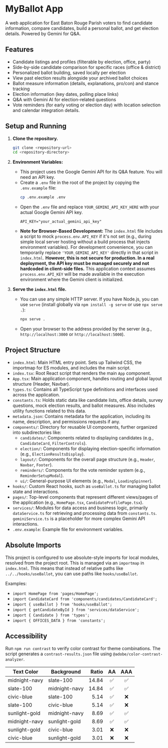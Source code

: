 # MyBallot App

A web application for East Baton Rouge Parish voters to find candidate information, compare candidates, build a personal ballot, and get election details. Powered by Gemini for Q&A.

## Features

- Candidate listings and profiles (filterable by election, office, party)
- Side-by-side candidate comparison for specific races (office & district)
- Personalized ballot building, saved locally per election
- View past election results alongside your archived ballot choices
- Ballot measure information (details, explanations, pro/con) and stance tracking
- Election information (key dates, polling place links)
- Q&A with Gemini AI for election-related questions
- Vote reminders (for early voting or election day) with location selection and calendar integration details.

## Setup and Running

1.  **Clone the repository.**
    ```bash
    git clone <repository-url>
    cd <repository-directory>
    ```

2.  **Environment Variables:**
    *   This project uses the Google Gemini API for its Q&A feature. You will need an API key.
    *   Create a `.env` file in the root of the project by copying the `.env.example` file:
        ```bash
        cp .env.example .env
        ```
    *   Open the `.env` file and replace `YOUR_GEMINI_API_KEY_HERE` with your actual Google Gemini API key.
        ```env
        API_KEY="your_actual_gemini_api_key"
        ```
    *   **Note for Browser-Based Development:** The `index.html` file includes a script to mock `process.env.API_KEY` if it's not set (e.g., during simple local server hosting without a build process that injects environment variables). For development convenience, you can temporarily replace `'YOUR_GEMINI_API_KEY'` directly in that script in `index.html`.
        **However, this is not secure for production. In a real deployment, the API key must be managed securely and not hardcoded in client-side files.** This application context assumes `process.env.API_KEY` will be made available in the execution environment where the Gemini client is initialized.

3.  **Serve the `index.html` file.**
    *   You can use any simple HTTP server. If you have Node.js, you can use `serve` (install globally via `npm install -g serve` or use `npx serve .`):
        ```bash
        npx serve .
        ```
    *   Open your browser to the address provided by the server (e.g., `http://localhost:3000` or `http://localhost:5000`).

## Project Structure

-   `index.html`: Main HTML entry point. Sets up Tailwind CSS, the importmap for ES modules, and includes the main script.
-   `index.tsx`: Root React script that renders the main `App` component.
-   `App.tsx`: Main application component, handles routing and global layout structure (Header, Navbar).
-   `types.ts`: Contains all TypeScript type definitions and interfaces used across the application.
-   `constants.ts`: Holds static data like candidate lists, office details, survey questions, mock election results, and ballot measures. Also includes utility functions related to this data.
-   `metadata.json`: Contains metadata for the application, including its name, description, and permissions requests if any.
-   `components/`: Directory for reusable UI components, further organized into subdirectories like:
    -   `candidates/`: Components related to displaying candidates (e.g., `CandidateCard`, `FilterControls`).
    -   `election/`: Components for displaying election-specific information (e.g., `ElectionResultsDisplay`).
    -   `layout/`: Components for the overall page structure (e.g., `Header`, `Navbar`, `Footer`).
    -   `reminders/`: Components for the vote reminder system (e.g., `ReminderSetupModal`).
    -   `ui/`: General-purpose UI elements (e.g., `Modal`, `LoadingSpinner`).
-   `hooks/`: Custom React hooks, such as `useBallot.ts` for managing ballot state and interactions.
-   `pages/`: Top-level components that represent different views/pages of the application (e.g., `HomePage.tsx`, `CandidateProfilePage.tsx`).
-   `services/`: Modules for data access and business logic, primarily `dataService.ts` for retrieving and processing data from `constants.ts`. `geminiService.ts` is a placeholder for more complex Gemini API interactions.
-   `.env.example`: Example file for environment variables.

## Absolute Imports

This project is configured to use absolute-style imports for local modules, resolved from the project root. This is managed via an `importmap` in `index.html`.
This means that instead of relative paths like `../../hooks/useBallot`, you can use paths like `hooks/useBallot`.

Examples:
- `import HomePage from 'pages/HomePage';`
- `import CandidateCard from 'components/candidates/CandidateCard';`
- `import { useBallot } from 'hooks/useBallot';`
- `import { getCandidateById } from 'services/dataService';`
- `import { Candidate } from 'types';`
- `import { OFFICES_DATA } from 'constants';`

## Accessibility

Run `npm run contrast` to verify color contrast for theme combinations. The
script generates a `contrast-results.json` file using
`@adobe/color-contrast-analyzer`.

| Text Color      | Background     | Ratio | AA  | AAA |
|-----------------|----------------|------:|:---:|:---:|
| midnight-navy   | slate-100      | 14.84 | ✅ | ✅ |
| slate-100       | midnight-navy  | 14.84 | ✅ | ✅ |
| civic-blue      | slate-100      | 5.14  | ✅ | ❌ |
| slate-100       | civic-blue     | 5.14  | ✅ | ❌ |
| sunlight-gold   | midnight-navy  | 8.69  | ✅ | ✅ |
| midnight-navy   | sunlight-gold  | 8.69  | ✅ | ✅ |
| sunlight-gold   | civic-blue     | 3.01  | ❌ | ❌ |
| civic-blue      | sunlight-gold  | 3.01  | ❌ | ❌ |

